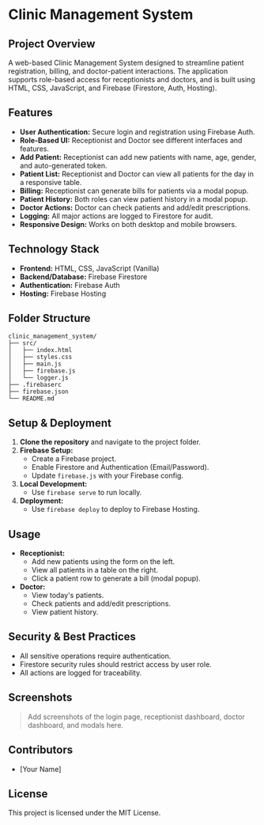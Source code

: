 # Clinic Management System

## Project Overview
A web-based Clinic Management System designed to streamline patient registration, billing, and doctor-patient interactions. The application supports role-based access for receptionists and doctors, and is built using HTML, CSS, JavaScript, and Firebase (Firestore, Auth, Hosting).

## Features
- **User Authentication:** Secure login and registration using Firebase Auth.
- **Role-Based UI:** Receptionist and Doctor see different interfaces and features.
- **Add Patient:** Receptionist can add new patients with name, age, gender, and auto-generated token.
- **Patient List:** Receptionist and Doctor can view all patients for the day in a responsive table.
- **Billing:** Receptionist can generate bills for patients via a modal popup.
- **Patient History:** Both roles can view patient history in a modal popup.
- **Doctor Actions:** Doctor can check patients and add/edit prescriptions.
- **Logging:** All major actions are logged to Firestore for audit.
- **Responsive Design:** Works on both desktop and mobile browsers.

## Technology Stack
- **Frontend:** HTML, CSS, JavaScript (Vanilla)
- **Backend/Database:** Firebase Firestore
- **Authentication:** Firebase Auth
- **Hosting:** Firebase Hosting

## Folder Structure
```
clinic_management_system/
├── src/
│   ├── index.html
│   ├── styles.css
│   ├── main.js
│   ├── firebase.js
│   └── logger.js
├── .firebaserc
├── firebase.json
└── README.md
```

## Setup & Deployment
1. **Clone the repository** and navigate to the project folder.
2. **Firebase Setup:**
   - Create a Firebase project.
   - Enable Firestore and Authentication (Email/Password).
   - Update `firebase.js` with your Firebase config.
3. **Local Development:**
   - Use `firebase serve` to run locally.
4. **Deployment:**
   - Use `firebase deploy` to deploy to Firebase Hosting.

## Usage
- **Receptionist:**
  - Add new patients using the form on the left.
  - View all patients in a table on the right.
  - Click a patient row to generate a bill (modal popup).
- **Doctor:**
  - View today's patients.
  - Check patients and add/edit prescriptions.
  - View patient history.

## Security & Best Practices
- All sensitive operations require authentication.
- Firestore security rules should restrict access by user role.
- All actions are logged for traceability.

## Screenshots
> Add screenshots of the login page, receptionist dashboard, doctor dashboard, and modals here.

## Contributors
- [Your Name]

## License
This project is licensed under the MIT License.
